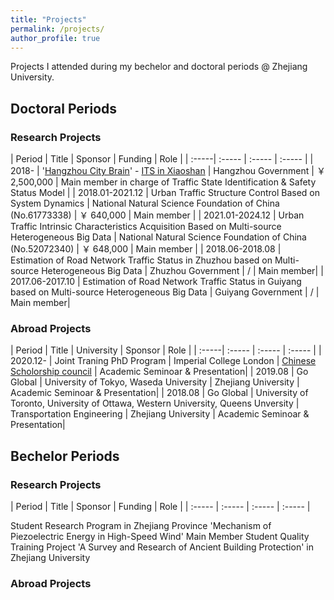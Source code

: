 ```yaml
---
title: "Projects"
permalink: /projects/
author_profile: true
---
```



Projects I attended during my bechelor and doctoral periods @ Zhejiang University.

## Doctoral Periods


### Research Projects

| Period | Title | Sponsor | Funding | Role |
| :-----| :----- | :----- | :----- |
| 2018- | '[Hangzhou City Brain](https://hzcitybrain.hangzhou.gov.cn/#/)' - [ITS in Xiaoshan](http://www.xiaoshan.gov.cn/art/2019/6/5/art_1302903_34474561.html) <!-- [杭州城市大脑](https://kaimaoge.github.io/) (杭州市城市大脑-萧山区交通小脑- ） --> | Hangzhou Government | ￥ 2,500,000 | Main member in charge of Traffic State Identification & Safety Status Model |
| 2018.01-2021.12 | Urban Traffic Structure Control Based on System Dynamics <!-- 基于系统动力学的城市交通结构控制 --> | National Natural Science Foundation of China (No.61773338) | ￥ 640,000 | Main member |
| 2021.01-2024.12 | Urban Traffic Intrinsic Characteristics Acquisition Based on Multi-source Heterogeneous Big Data <!-- 基于多源异构大数据的城市交通本征获取 --> | National Natural Science Foundation of China (No.52072340) | ￥ 648,000 | Main member |
| 2018.06-2018.08 | Estimation of Road Network Traffic Status in Zhuzhou based on Multi-source Heterogeneous Big Data <!-- 基于多源混合大数据的贵阳市路网交通运行状况综合评估 --> | Zhuzhou Government | / | Main member|
| 2017.06-2017.10 | Estimation of Road Network Traffic Status in Guiyang based on Multi-source Heterogeneous Big Data <!-- 基于多源混合大数据的贵阳市路网交通运行状况综合评估 --> | Guiyang Government | / | Main member|


### Abroad Projects
| Period | Title | University | Sponsor | Role |
| :-----| :----- | :----- | :----- |
| 2020.12- | Joint Traning PhD Program | Imperial College London | [Chinese Scholorship council](https://www.csc.edu.cn) | Academic Seminoar & Presentation|
| 2019.08 | Go Global | University of Tokyo, Waseda University | Zhejiang University | Academic Seminoar & Presentation|
| 2018.08  | Go Global | University of Toronto, University of Ottawa, Western University, Queens Unversity | Transportation Engineering | Zhejiang University | Academic Seminoar & Presentation|


## Bechelor Periods

### Research Projects
| Period | Title | Sponsor | Funding | Role |
| :----- | :----- | :----- | :----- |

Student Research Program in Zhejiang Province 'Mechanism of Piezoelectric Energy in High-Speed Wind' Main Member Student Quality Training Project 'A Survey and Research of Ancient Building Protection' in Zhejiang University




### Abroad Projects









